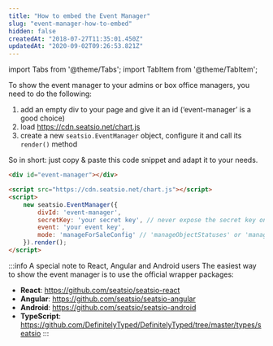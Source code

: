 ```yaml
---
title: "How to embed the Event Manager"
slug: "event-manager-how-to-embed"
hidden: false
createdAt: "2018-07-27T11:35:01.450Z"
updatedAt: "2020-09-02T09:26:53.821Z"
---
```


import Tabs from '@theme/Tabs';
import TabItem from '@theme/TabItem';

To show the event manager to your admins or box office managers, you need to do the following:

1. add an empty div to your page and give it an id (‘event-manager’ is a good choice)
2. load https://cdn.seatsio.net/chart.js
3. create a new `seatsio.EventManager` object, configure it and call its `render()` method

So in short: just copy &amp; paste this code snippet and adapt it to your needs.
```html
<div id="event-manager"></div>

<script src="https://cdn.seatsio.net/chart.js"></script>
<script>
    new seatsio.EventManager({
        divId: 'event-manager',
        secretKey: 'your secret key', // never expose the secret key on a public web page!
        event: 'your event key',
        mode: 'manageForSaleConfig' // 'manageObjectStatuses' or 'manageForSaleConfig'. More to follow.
    }).render();
</script>
```

:::info A special note to React, Angular and Android users
The easiest way to show the event manager is to use the official wrapper packages: 

* **React**: https://github.com/seatsio/seatsio-react
* **Angular**: https://github.com/seatsio/seatsio-angular
* **Android**: https://github.com/seatsio/seatsio-android
* **TypeScript**: https://github.com/DefinitelyTyped/DefinitelyTyped/tree/master/types/seatsio
:::
